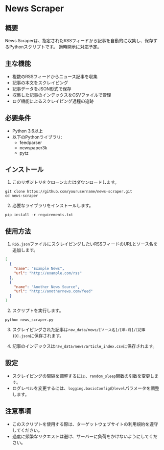 # News Scraper

## 概要

News Scraperは、指定されたRSSフィードから記事を自動的に収集し、保存するPythonスクリプトです。
適時開示に対応予定。

## 主な機能

- 複数のRSSフィードからニュース記事を収集
- 記事の本文をスクレイピング
- 記事データをJSON形式で保存
- 収集した記事のインデックスをCSVファイルで管理
- ログ機能によるスクレイピング過程の追跡

## 必要条件

- Python 3.6以上
- 以下のPythonライブラリ:
  - feedparser
  - newspaper3k
  - pytz

## インストール

1. このリポジトリをクローンまたはダウンロードします。

```
git clone https://github.com/yourusername/news-scraper.git
cd news-scraper
```

2. 必要なライブラリをインストールします。

```
pip install -r requirements.txt
```

## 使用方法

1. `RSS.json`ファイルにスクレイピングしたいRSSフィードのURLとソース名を追加します。

```json
[
  {
    "name": "Example News",
    "url": "http://example.com/rss"
  },
  {
    "name": "Another News Source",
    "url": "http://anothernews.com/feed"
  }
]
```

2. スクリプトを実行します。

```
python news_scraper.py
```

3. スクレイピングされた記事は`raw_data/news/[ソース名]/[年-月]/[記事ID].json`に保存されます。

4. 記事のインデックスは`raw_data/news/article_index.csv`に保存されます。

## 設定

- スクレイピングの間隔を調整するには、`random_sleep`関数の引数を変更します。
- ログレベルを変更するには、`logging.basicConfig`の`level`パラメータを調整します。

## 注意事項

- このスクリプトを使用する際は、ターゲットウェブサイトの利用規約を遵守してください。
- 過度に頻繁なリクエストは避け、サーバーに負荷をかけないようにしてください。
